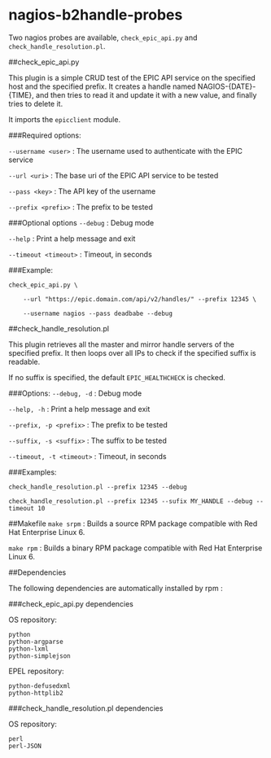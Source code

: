 # nagios-b2handle-probes
Two nagios probes are available, `check_epic_api.py` and `check_handle_resolution.pl`.

##check_epic_api.py

This plugin is a simple CRUD test of the EPIC API service on the specified host and the specified prefix. It creates a handle named NAGIOS-{DATE}-{TIME}, and then tries to read it and update it with a new value, and finally tries to delete it.

It imports the `epicclient` module.

###Required options:

`--username <user>` : The username used to authenticate with the EPIC service

`--url <uri>` : The base uri of the EPIC API service to be tested

`--pass <key>` : The API key of the username

`--prefix <prefix>` : The prefix to be tested


###Optional options
`--debug` : Debug mode

`--help` : Print a help message and exit

`--timeout <timeout>` : Timeout, in seconds

###Example:
```
check_epic_api.py \

	--url "https://epic.domain.com/api/v2/handles/" --prefix 12345 \

	--username nagios --pass deadbabe --debug
```

##check_handle_resolution.pl

This plugin retrieves all the master and mirror handle servers of the specified prefix. It then loops over all IPs to check if the specified suffix is readable.

If no suffix is specified, the default `EPIC_HEALTHCHECK` is checked.

###Options:
`--debug, -d` : Debug mode

`--help, -h` : Print a help message and exit

`--prefix, -p <prefix>` : The prefix to be tested

`--suffix, -s <suffix>` : The suffix to be tested

`--timeout, -t <timeout>` : Timeout, in seconds

###Examples:
```
check_handle_resolution.pl --prefix 12345 --debug

check_handle_resolution.pl --prefix 12345 --sufix MY_HANDLE --debug --timeout 10
```

##Makefile
`make srpm` : Builds a source RPM package compatible with Red Hat Enterprise Linux 6.

`make rpm` : Builds a binary RPM package compatible with Red Hat Enterprise Linux 6.

##Dependencies

The following dependencies are automatically installed by rpm :

###check_epic_api.py dependencies

OS repository:

```
python
python-argparse
python-lxml
python-simplejson
```

EPEL repository:

```
python-defusedxml
python-httplib2
```

###check_handle_resolution.pl dependencies

OS repository:

```
perl
perl-JSON
```
